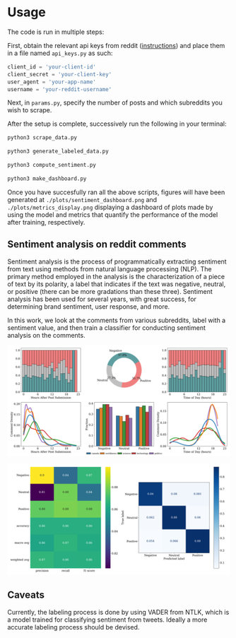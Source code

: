 # Usage

The code is run in multiple steps:

First, obtain the relevant api keys from reddit ([instructions](https://docs.aws.amazon.com/solutions/latest/discovering-hot-topics-using-machine-learning/retrieve-and-manage-api-credentials-for-reddit-api-authentication.html)) and place them in a file named `api_keys.py` as such:

```python
client_id = 'your-client-id'
client_secret = 'your-client-key'
user_agent = 'your-app-name'
username = 'your-reddit-username'
```

Next, in `params.py`, specify the number of posts and which subreddits you wish to scrape.

After the setup is complete, successively run the following in your terminal:

```bash
python3 scrape_data.py
```

```bash
python3 generate_labeled_data.py
```

```bash
python3 compute_sentiment.py
```

```bash
python3 make_dashboard.py
```

Once you have succesfully ran all the above scripts, figures will have been generated at `./plots/sentiment_dashboard.png` and `./plots/metrics_display.png` displaying a dashboard of plots made by using the model and metrics that quantify the performance of the model after training, respectively.

## Sentiment analysis on reddit comments

Sentiment analysis is the process of programmatically extracting sentiment from text using methods from natural language processing (NLP). The primary method employed in the analysis is the characterization of a piece of text by its polarity, a label that indicates if the text was negative, neutral, or positive (there can be more gradations than these three). Sentiment analysis has been used for several years, with great success, for determining brand sentiment, user response, and more.

In this work, we look at the comments from various subreddits, label with a sentiment value, and then train a classifier for conducting sentiment analysis on the comments.

![dashboard](./plots/sentiment_dashboard.png)

![metrics](./plots/metrics_display.png)


## Caveats

Currently, the labeling process is done by using VADER from NTLK, which is a model  trained for classifying sentiment from tweets. Ideally a more accurate labeling process should be devised.
